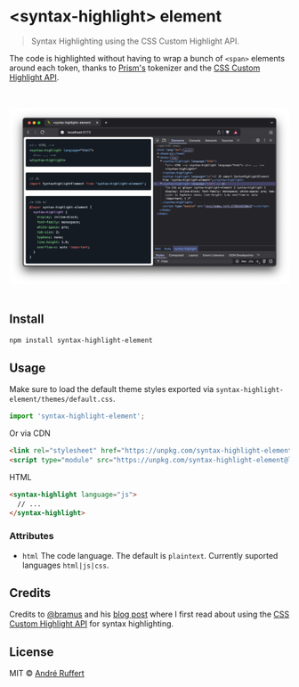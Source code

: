 # &lt;syntax-highlight&gt; element

> Syntax Highlighting using the CSS Custom Highlight API.

The code is highlighted without having to wrap a bunch of `<span>` elements around each token, thanks to [Prism's][prism_github] tokenizer and the [CSS Custom Highlight API][MDN_CSS_Custom_Highlight_API].

<div align="center">
  <br>
  <br>
  <img src="media/cover.png" alt="Screenshot of the <syntax-highlight> element demo in the browser with DevTools open">
  <br>
  <br>
</div>

## Install

```shell
npm install syntax-highlight-element
```

## Usage

Make sure to load the default theme styles exported via `syntax-highlight-element/themes/default.css`.

```js
import 'syntax-highlight-element';
```

Or via CDN

```html
<link rel="stylesheet" href="https://unpkg.com/syntax-highlight-element@latest/dist/syntax-highlight-element.css">
<script type="module" src="https://unpkg.com/syntax-highlight-element@latest/dist/syntax-highlight-element.js"></script>
```

HTML

```html
<syntax-highlight language="js">
  // ... 
</syntax-highlight>
```

### Attributes

* `html` The code language. The default is `plaintext`. Currently suported languages `html|js|css`.

## Credits

Credits to [@bramus][bramus_github] and his [blog post][bramus_blog_post] where I first read about using the [CSS Custom Highlight API][MDN_CSS_Custom_Highlight_API] for syntax highlighting.

## License

MIT © [André Ruffert](https://andreruffert.com)

[prism_github]: https://github.com/PrismJS/prism
[bramus_github]: https://github.com/bramus
[bramus_blog_post]: https://www.bram.us/2024/02/18/custom-highlight-api-for-syntax-highlighting
[MDN_CSS_Custom_Highlight_API]: https://developer.mozilla.org/en-US/docs/Web/API/CSS_Custom_Highlight_API
